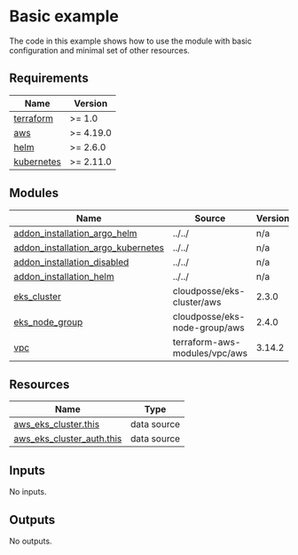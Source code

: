 # Basic example

The code in this example shows how to use the module with basic configuration and minimal set of other resources.

<!-- BEGIN_TF_DOCS -->
## Requirements

| Name | Version |
|------|---------|
| <a name="requirement_terraform"></a> [terraform](#requirement\_terraform) | >= 1.0 |
| <a name="requirement_aws"></a> [aws](#requirement\_aws) | >= 4.19.0 |
| <a name="requirement_helm"></a> [helm](#requirement\_helm) | >= 2.6.0 |
| <a name="requirement_kubernetes"></a> [kubernetes](#requirement\_kubernetes) | >= 2.11.0 |

## Modules

| Name | Source | Version |
|------|--------|---------|
| <a name="module_addon_installation_argo_helm"></a> [addon\_installation\_argo\_helm](#module\_addon\_installation\_argo\_helm) | ../../ | n/a |
| <a name="module_addon_installation_argo_kubernetes"></a> [addon\_installation\_argo\_kubernetes](#module\_addon\_installation\_argo\_kubernetes) | ../../ | n/a |
| <a name="module_addon_installation_disabled"></a> [addon\_installation\_disabled](#module\_addon\_installation\_disabled) | ../../ | n/a |
| <a name="module_addon_installation_helm"></a> [addon\_installation\_helm](#module\_addon\_installation\_helm) | ../../ | n/a |
| <a name="module_eks_cluster"></a> [eks\_cluster](#module\_eks\_cluster) | cloudposse/eks-cluster/aws | 2.3.0 |
| <a name="module_eks_node_group"></a> [eks\_node\_group](#module\_eks\_node\_group) | cloudposse/eks-node-group/aws | 2.4.0 |
| <a name="module_vpc"></a> [vpc](#module\_vpc) | terraform-aws-modules/vpc/aws | 3.14.2 |

## Resources

| Name | Type |
|------|------|
| [aws_eks_cluster.this](https://registry.terraform.io/providers/hashicorp/aws/latest/docs/data-sources/eks_cluster) | data source |
| [aws_eks_cluster_auth.this](https://registry.terraform.io/providers/hashicorp/aws/latest/docs/data-sources/eks_cluster_auth) | data source |

## Inputs

No inputs.

## Outputs

No outputs.
<!-- END_TF_DOCS -->
